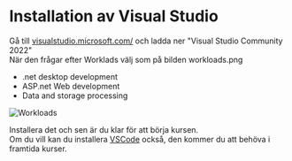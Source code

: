 # Installation av Visual Studio

Gå till [visualstudio.microsoft.com/](https://visualstudio.microsoft.com/) och ladda ner "Visual Studio Community 2022"  
När den frågar efter Worklads välj som på bilden workloads.png  
* .net desktop development  
* ASP.net Web development  
* Data and storage processing  

![Workloads](workloads.png.png)
  
Installera det och sen är du klar för att börja kursen.  
Om du vill kan du installera [VSCode](https://code.visualstudio.com/) också, den kommer du att behöva i framtida kurser.
